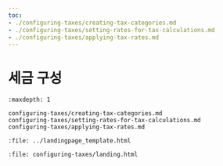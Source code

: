 ```yaml
---
toc:
- ./configuring-taxes/creating-tax-categories.md
- ./configuring-taxes/setting-rates-for-tax-calculations.md
- ./configuring-taxes/applying-tax-rates.md
---
```

# 세금 구성

```{toctree}
:maxdepth: 1

configuring-taxes/creating-tax-categories.md
configuring-taxes/setting-rates-for-tax-calculations.md
configuring-taxes/applying-tax-rates.md
```

```{raw} html
:file: ../landingpage_template.html
```

```{raw} html
:file: configuring-taxes/landing.html
```
